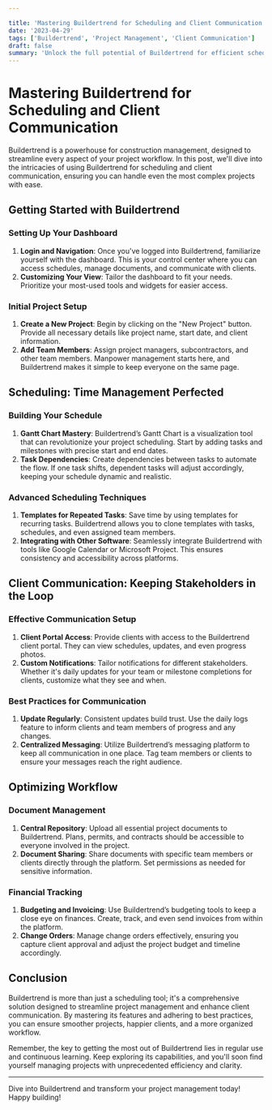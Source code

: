 ```yaml
---

title: 'Mastering Buildertrend for Scheduling and Client Communication'
date: '2023-04-29'
tags: ['Buildertrend', 'Project Management', 'Client Communication']
draft: false
summary: 'Unlock the full potential of Buildertrend for efficient scheduling and seamless client communication. Dive into advanced tutorials and best practices to optimize your project management workflow.'
---
```


# Mastering Buildertrend for Scheduling and Client Communication

Buildertrend is a powerhouse for construction management, designed to streamline every aspect of your project workflow. In this post, we'll dive into the intricacies of using Buildertrend for scheduling and client communication, ensuring you can handle even the most complex projects with ease.

## Getting Started with Buildertrend

### Setting Up Your Dashboard

1. **Login and Navigation**: Once you've logged into Buildertrend, familiarize yourself with the dashboard. This is your control center where you can access schedules, manage documents, and communicate with clients.
2. **Customizing Your View**: Tailor the dashboard to fit your needs. Prioritize your most-used tools and widgets for easier access.

### Initial Project Setup

1. **Create a New Project**: Begin by clicking on the "New Project" button. Provide all necessary details like project name, start date, and client information.
2. **Add Team Members**: Assign project managers, subcontractors, and other team members. Manpower management starts here, and Buildertrend makes it simple to keep everyone on the same page.

## Scheduling: Time Management Perfected

### Building Your Schedule

1. **Gantt Chart Mastery**: Buildertrend’s Gantt Chart is a visualization tool that can revolutionize your project scheduling. Start by adding tasks and milestones with precise start and end dates.
2. **Task Dependencies**: Create dependencies between tasks to automate the flow. If one task shifts, dependent tasks will adjust accordingly, keeping your schedule dynamic and realistic.

### Advanced Scheduling Techniques

1. **Templates for Repeated Tasks**: Save time by using templates for recurring tasks. Buildertrend allows you to clone templates with tasks, schedules, and even assigned team members.
2. **Integrating with Other Software**: Seamlessly integrate Buildertrend with tools like Google Calendar or Microsoft Project. This ensures consistency and accessibility across platforms.

## Client Communication: Keeping Stakeholders in the Loop

### Effective Communication Setup

1. **Client Portal Access**: Provide clients with access to the Buildertrend client portal. They can view schedules, updates, and even progress photos.
2. **Custom Notifications**: Tailor notifications for different stakeholders. Whether it's daily updates for your team or milestone completions for clients, customize what they see and when.

### Best Practices for Communication

1. **Update Regularly**: Consistent updates build trust. Use the daily logs feature to inform clients and team members of progress and any changes.
2. **Centralized Messaging**: Utilize Buildertrend’s messaging platform to keep all communication in one place. Tag team members or clients to ensure your messages reach the right audience.

## Optimizing Workflow

### Document Management

1. **Central Repository**: Upload all essential project documents to Buildertrend. Plans, permits, and contracts should be accessible to everyone involved in the project.
2. **Document Sharing**: Share documents with specific team members or clients directly through the platform. Set permissions as needed for sensitive information.

### Financial Tracking

1. **Budgeting and Invoicing**: Use Buildertrend’s budgeting tools to keep a close eye on finances. Create, track, and even send invoices from within the platform.
2. **Change Orders**: Manage change orders effectively, ensuring you capture client approval and adjust the project budget and timeline accordingly.

## Conclusion

Buildertrend is more than just a scheduling tool; it's a comprehensive solution designed to streamline project management and enhance client communication. By mastering its features and adhering to best practices, you can ensure smoother projects, happier clients, and a more organized workflow.

Remember, the key to getting the most out of Buildertrend lies in regular use and continuous learning. Keep exploring its capabilities, and you'll soon find yourself managing projects with unprecedented efficiency and clarity.

---

Dive into Buildertrend and transform your project management today! Happy building!